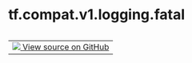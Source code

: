 <div itemscope itemtype="http://developers.google.com/ReferenceObject">
<meta itemprop="name" content="tf.compat.v1.logging.fatal" />
<meta itemprop="path" content="Stable" />
</div>

# tf.compat.v1.logging.fatal

<!-- Insert buttons and diff -->

<table class="tfo-notebook-buttons tfo-api nocontent" align="left">
<td>
  <a target="_blank" href="https://github.com/tensorflow/tensorflow/blob/r2.3/tensorflow/python/platform/tf_logging.py#L161-L163">
    <img src="https://www.tensorflow.org/images/GitHub-Mark-32px.png" />
    View source on GitHub
  </a>
</td>
</table>





<pre class="devsite-click-to-copy prettyprint lang-py tfo-signature-link">
<code>tf.compat.v1.logging.fatal(
    msg, *args, **kwargs
)
</code></pre>



<!-- Placeholder for "Used in" -->
